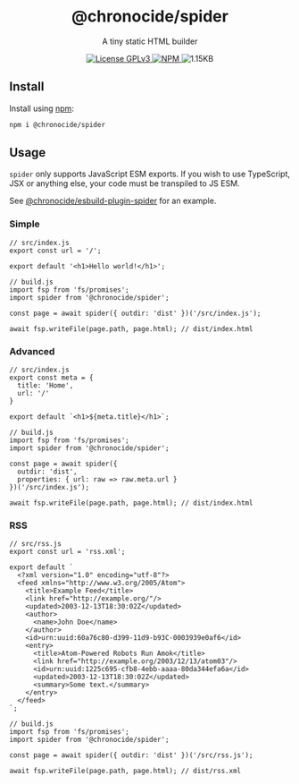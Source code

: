 <div align="center">
  <h1>@chronocide/spider</h1>
  <p>A tiny static HTML builder</p>
  <a href="/LICENSE">
    <img alt="License GPLv3" src="https://img.shields.io/badge/license-GPLv3-blue.svg" />
  </a>
  <a href="https://www.npmjs.com/package/@chronocide/spider">
    <img alt="NPM" src="https://img.shields.io/npm/v/@chronocide/spider?label=npm">
  </a>
  <img alt="1.15KB" src="https://img.shields.io/badge/gzip-1.15KB-g">
</div>

## Install

Install using [npm](https://npmjs.org):

```sh
npm i @chronocide/spider
```

## Usage

`spider` only supports JavaScript ESM exports. If you wish to use TypeScript, JSX or anything else, your code must be transpiled to JS ESM.

See [@chronocide/esbuild-plugin-spider](https://github.com/chronoDave/esbuild-plugin-spider) for an example.

### Simple

```JS
// src/index.js
export const url = '/';

export default '<h1>Hello world!</h1>';
```

```JS
// build.js
import fsp from 'fs/promises';
import spider from '@chronocide/spider';

const page = await spider({ outdir: 'dist' })('/src/index.js');

await fsp.writeFile(page.path, page.html); // dist/index.html
```

### Advanced

```JS
// src/index.js
export const meta = {
  title: 'Home',
  url: '/'
}

export default `<h1>${meta.title}</h1>`;
```

```JS
// build.js
import fsp from 'fs/promises';
import spider from '@chronocide/spider';

const page = await spider({
  outdir: 'dist',
  properties: { url: raw => raw.meta.url }
})('/src/index.js');

await fsp.writeFile(page.path, page.html); // dist/index.html
```

### RSS

```JS
// src/rss.js
export const url = 'rss.xml';

export default `
  <?xml version="1.0" encoding="utf-8"?>
  <feed xmlns="http://www.w3.org/2005/Atom">
    <title>Example Feed</title>
    <link href="http://example.org/"/>
    <updated>2003-12-13T18:30:02Z</updated>
    <author>
      <name>John Doe</name>
    </author>
    <id>urn:uuid:60a76c80-d399-11d9-b93C-0003939e0af6</id>
    <entry>
      <title>Atom-Powered Robots Run Amok</title>
      <link href="http://example.org/2003/12/13/atom03"/>
      <id>urn:uuid:1225c695-cfb8-4ebb-aaaa-80da344efa6a</id>
      <updated>2003-12-13T18:30:02Z</updated>
      <summary>Some text.</summary>
    </entry>
  </feed>
`;
```

```JS
// build.js
import fsp from 'fs/promises';
import spider from '@chronocide/spider';

const page = await spider({ outdir: 'dist' })('/src/rss.js');

await fsp.writeFile(page.path, page.html); // dist/rss.xml
```
